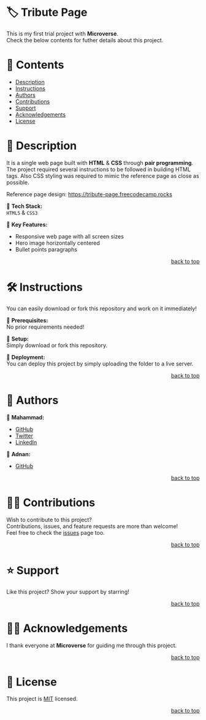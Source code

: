 <a name="title"></a>

<!-- TITLE -->

# 🏷️ Tribute Page

This is my first trial project with **Microverse**.
<br/>
Check the below contents for futher details about this project.

<!-- CONTENTS -->

# 📗 Contents

- [Description](#description)
- [Instructions](#instructions)
- [Authors](#authors)
- [Contributions](#contributions)
- [Support](#support)
- [Acknowledgements](#acknowledgements)
- [License](#license)

<!-- DESCRIPTION -->

<a name="description"></a>

# 📖 Description

It is a single web page built with **HTML** & **CSS** through **pair programming**.
The project required several instructions to be followed in building HTML tags.
Also CSS styling was required to mimic the reference page as close as possible.

Reference page design:
https://tribute-page.freecodecamp.rocks

📌 **Tech Stack:**
<br/>
`HTML5` & `CSS3`

📌 **Key Features:**
- Responsive web page with all screen sizes
- Hero image horizontally centered
- Bullet points paragraphs

<p align="right"><a href="#title">back to top</a></p>

<!-- INSTRUCTIONS -->

<a name="instructions"></a>

# 🛠️ Instructions

You can easily download or fork this repository and work on it immediately!

📌 **Prerequisites:**
<br/>
No prior requirements needed!

📌 **Setup:**
<br/>
Simply download or fork this repository.

📌 **Deployment:**
<br/>
You can deploy this project by simply uploading the folder to a live server.

<p align="right"><a href="#title">back to top</a></p>

<!-- AUTHORS -->

<a name="authors"></a>

# 👥 Authors

📌 **Mahammad:**
- [GitHub](https://github.com/mahammad-mostafa)
- [Twitter](https://twitter.com/mahammad_mostfa)
- [LinkedIn](https://linkedin.com/in/mahammad-mostafa)

📌 **Adnan:**
- [GitHub](https://github.com/adnanarain1101)

<p align="right"><a href="#title">back to top</a></p>

<!-- CONTRIBUTIONS -->

<a name="contributions"></a>

# 🤝🏻 Contributions

Wish to contribute to this project?
<br/>
Contributions, issues, and feature requests are more than welcome!
<br/>
Feel free to check the [issues](../../issues) page too.

<p align="right"><a href="#title">back to top</a></p>

<!-- SUPPORT -->

<a name="support"></a>

# ⭐️ Support

Like this project? Show your support by starring!

<p align="right"><a href="#title">back to top</a></p>

<!-- ACKNOWLEDGEMENTS -->

<a name="acknowledgements"></a>

# 🙏🏻 Acknowledgements

I thank everyone at **Microverse** for guiding me through this project.

<p align="right"><a href="#title">back to top</a></p>

<!-- LICENSE -->

<a name="license"></a>

# 📝 License

This project is [MIT](LICENSE.md) licensed.

<p align="right"><a href="#title">back to top</a></p>
